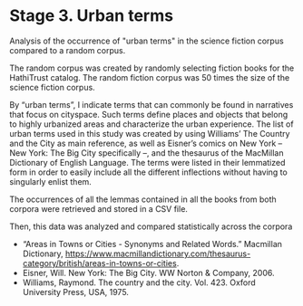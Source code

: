 # Stage 3. Urban terms

Analysis of the occurrence of "urban terms" in the science fiction corpus compared to a random corpus.

The random corpus was created by randomly selecting fiction books for the HathiTrust catalog. The random fiction corpus was 50 times the size of the science fiction corpus.

By “urban terms”, I indicate terms that can commonly be found in narratives that focus on cityspace. Such terms define places and objects that belong to highly urbanized areas and characterize the urban experience. The list of urban terms used in this study was created by using Williams’ The Country and the City as main reference, as well as Eisner’s comics on New York – New York: The Big City specifically –, and the thesaurus of the MacMillan Dictionary of English Language. The terms were listed in their lemmatized form in order to easily include all the different inflections without having to singularly enlist them.

The occurrences of all the lemmas contained in all the books from both corpora were retrieved and stored in a CSV file.

Then, this data was analyzed and compared statistically across the corpora

* “Areas in Towns or Cities - Synonyms and Related Words.” Macmillan Dictionary, 
https://www.macmillandictionary.com/thesaurus-category/british/areas-in-towns-or-cities.
* Eisner, Will. New York: The Big City. WW Norton & Company, 2006.
* Williams, Raymond. The country and the city. Vol. 423. Oxford University Press, 
USA, 1975.
